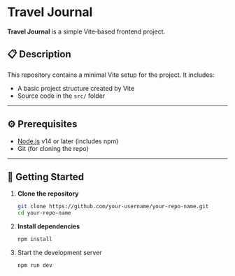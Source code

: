 # Travel Journal

**Travel Journal** is a simple Vite‑based frontend project.

## 📋 Description

This repository contains a minimal Vite setup for the project. It includes:

- A basic project structure created by Vite  
- Source code in the `src/` folder  

---

## ⚙️ Prerequisites

- [Node.js](https://nodejs.org/) v14 or later (includes npm)  
- Git (for cloning the repo)  

---

## 🚀 Getting Started

1. **Clone the repository**  
   ```bash
   git clone https://github.com/your-username/your-repo-name.git
   cd your-repo-name
2. **Install dependencies**

    ```bash
    npm install

3. Start the development server

    ```bash
    npm run dev
